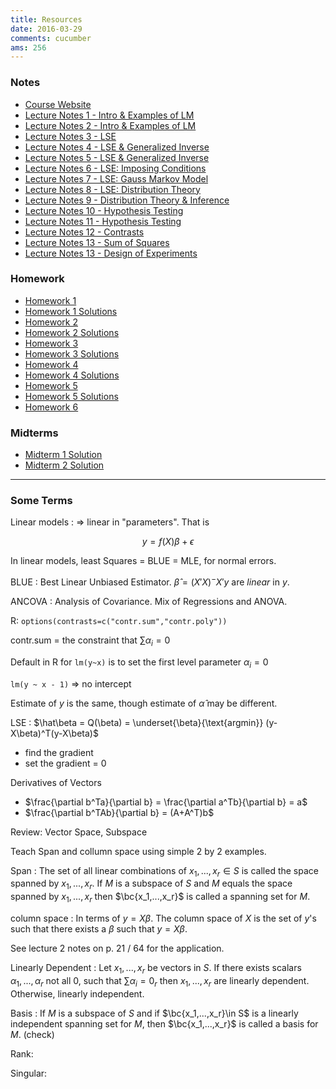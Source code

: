 ```yaml
---
title: Resources
date: 2016-03-29
comments: cucumber
ams: 256
---
```


### Notes

- [Course Website](https://ams256-spring16-01.courses.soe.ucsc.edu/)
- [Lecture Notes 1 - Intro & Examples of LM](/assets/ams256/notes/notes1.pdf)
- [Lecture Notes 2 - Intro & Examples of LM](/assets/ams256/notes/notes2.pdf)
- [Lecture Notes 3 - LSE](/assets/ams256/notes/notes3.pdf)
- [Lecture Notes 4 - LSE & Generalized Inverse](/assets/ams256/notes/notes4.pdf)
- [Lecture Notes 5 - LSE & Generalized Inverse](/assets/ams256/notes/notes5.pdf)
- [Lecture Notes 6 - LSE: Imposing Conditions](/assets/ams256/notes/notes6.pdf)
- [Lecture Notes 7 - LSE: Gauss Markov Model](/assets/ams256/notes/notes7.pdf)
- [Lecture Notes 8 - LSE: Distribution Theory](/assets/ams256/notes/notes8.pdf)
- [Lecture Notes 9 - Distribution Theory & Inference](/assets/ams256/notes/notes9.pdf)
- [Lecture Notes 10 - Hypothesis Testing](/assets/ams256/notes/notes10.pdf)
- [Lecture Notes 11 - Hypothesis Testing](/assets/ams256/notes/notes11.pdf)
- [Lecture Notes 12 - Contrasts](/assets/ams256/notes/notes12.pdf)
- [Lecture Notes 13 - Sum of Squares](https://drive.google.com/open?id=0B7Ccueiur0BNay1TZzhEMW04T3c)
- [Lecture Notes 13 - Design of Experiments](https://drive.google.com/open?id=0B7Ccueiur0BNU0F6TUdCSDZ3Zzg)


### Homework

- [Homework 1](/assets/ams256/hw/hw1/hw1.pdf)
- [Homework 1 Solutions](/assets/ams256/hw/hw1/hw1_sol.pdf)
- [Homework 2](/assets/ams256/hw/hw2/hw2.pdf)
- [Homework 2 Solutions](/assets/ams256/hw/hw2/hw2_sol.pdf)
- [Homework 3](/assets/ams256/hw/hw3/hw3.pdf)
- [Homework 3 Solutions](/assets/ams256/hw/hw3/hw3_sol.pdf)
- [Homework 4](/assets/ams256/hw/hw4/hw4.pdf)
- [Homework 4 Solutions](/assets/ams256/hw/hw4/hw4_sol.pdf)
- [Homework 5](/assets/ams256/hw/hw5/hw5.pdf)
- [Homework 5 Solutions](/assets/ams256/hw/hw5/hw5_sol.pdf)
- [Homework 6](/assets/ams256/hw/hw6/hw6.pdf)

### Midterms

- [Midterm 1 Solution](/assets/ams256/exams/exam1-sol.pdf)
- [Midterm 2 Solution](/assets/ams256/exams/exam2-sol.pdf)

***

### Some Terms

Linear models
: $\Rightarrow$ linear in "parameters". That is 

$$
  y = f(X)\beta + \epsilon
$$

In linear models, least Squares = BLUE = MLE, for normal errors.

BLUE
: Best Linear Unbiased Estimator. $\hat\beta = (X'X)^-X'y$ are *linear* in $y$.

ANCOVA
: Analysis of Covariance. Mix of Regressions and ANOVA.

R: `options(contrasts=c("contr.sum","contr.poly"))`

contr.sum = the constraint that $\sum \alpha_i = 0$

Default in R for `lm(y~x)` is to set the first level parameter $\alpha_i= 0$

`lm(y ~ x - 1)` => no intercept

Estimate of $y$ is the same, though estimate of $\hat\alpha$ may be different.

LSE
: $\hat\beta = Q(\beta) = \underset{\beta}{\text{argmin}} (y-X\beta)^T(y-X\beta)$

- find the gradient
- set the gradient = 0

Derivatives of Vectors

  - $\frac{\partial b^Ta}{\partial b} = \frac{\partial a^Tb}{\partial b} = a$
  - $\frac{\partial b^TAb}{\partial b} = (A+A^T)b$

Review: Vector Space, Subspace

Teach Span and collumn space using simple 2 by 2 examples.

Span
: The set of all linear combinations of $x_1,...,x_r \in S$  is called the space spanned by $x_1,...,x_r$. If $M$ is a subspace of $S$ and $M$ equals the space spanned by $x_1,...,x_r$ then $\bc{x_1,...,x_r}$  is called a spanning set for $M$.

column space
: In terms of $y=X\beta$. The column space of $X$ is the set of $y$'s such that there exists a $\beta$ such that $y=X\beta$.

See lecture 2 notes on p. 21 / 64 for the application.

Linearly Dependent
: Let $x_1,...,x_r$ be vectors in $S$. If there exists scalars $\alpha_1,...,\alpha_r$ not all 0, such that $\sum \alpha_i =0_r$ then $x_1,...,x_r$ are linearly dependent. Otherwise, linearly independent.

Basis
: If $M$ is a subspace of $S$ and if $\bc{x_1,...,x_r}\in S$ is a linearly independent spanning set for $M$, then $\bc{x_1,...,x_r}$ is called a basis for $M$. (check)

Rank:

Singular:
